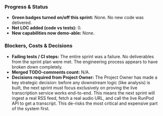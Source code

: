 ### Progress & Status
- **Green badges turned on/off this sprint:** None. No new code was delivered.
- **Net LOC added (code vs tests):** 0.
- **New capabilities now demo-able:** None.

### Blockers, Costs & Decisions
- **Failing tests / CI steps:** The entire sprint was a failure. No deliverables from the sprint plan were met. The engineering process appears to have broken down completely.
- **Merged TODO-comments count:** N/A.
- **Decisions required from Project Owner:** The Project Owner has made a key strategic decision: before any downstream logic (like analysis) is built, the next sprint must focus exclusively on proving the live transcription service works end-to-end. This means the next sprint will ingest a real RSS feed, fetch a real audio URL, and call the live RunPod API to get a transcript. This de-risks the most critical and expensive part of the system first. 